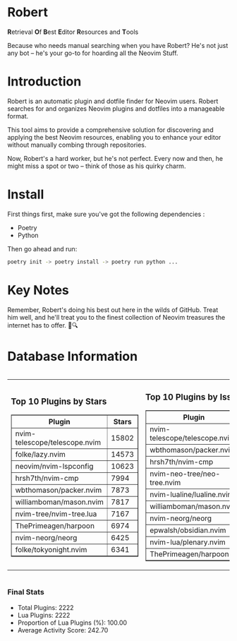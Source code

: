# Robert

**R**etrieval
**O**f
**B**est
**E**ditor
**R**esources and
**T**ools

Because who needs manual searching when you have Robert?
He's not just any bot – he's your go-to for hoarding all the Neovim Stuff.

# Introduction
Robert is an automatic plugin and dotfile finder for Neovim users. Robert searches for and organizes Neovim plugins and dotfiles into a manageable format.

This tool aims to provide a comprehensive solution for discovering and applying the best Neovim resources, enabling you to enhance your editor without manually combing through repositories.

Now, Robert's a hard worker, but he's not perfect. Every now and then, he might miss a spot or two – think of those as his quirky charm. 

# Install
 First things first, make sure you've got the following dependencies :
  - Poetry 
  - Python 

Then go ahead and run:

```bash
poetry init -> poetry install -> poetry run python ...
```
# Key Notes

Remember, Robert's doing his best out here in the wilds of GitHub. Treat him well, and he'll treat you to the finest collection of Neovim treasures the internet has to offer. 🎩🔍


# Database Information

<div style='display:flex;flex-direction:row;justify-content:space-between;'><table><tr><td><h3>Top 10 Plugins by Stars</h3><table border="1"><tr><th>Plugin</th><th>Stars</th></tr><tr><td>nvim-telescope/telescope.nvim</td><td>15802</td></tr><tr><td>folke/lazy.nvim</td><td>14573</td></tr><tr><td>neovim/nvim-lspconfig</td><td>10623</td></tr><tr><td>hrsh7th/nvim-cmp</td><td>7994</td></tr><tr><td>wbthomason/packer.nvim</td><td>7873</td></tr><tr><td>williamboman/mason.nvim</td><td>7817</td></tr><tr><td>nvim-tree/nvim-tree.lua</td><td>7167</td></tr><tr><td>ThePrimeagen/harpoon</td><td>6974</td></tr><tr><td>nvim-neorg/neorg</td><td>6425</td></tr><tr><td>folke/tokyonight.nvim</td><td>6341</td></tr></table></td><td><h3>Top 10 Plugins by Issues</h3><table border="1"><tr><th>Plugin</th><th>Issues</th></tr><tr><td>nvim-telescope/telescope.nvim</td><td>363</td></tr><tr><td>wbthomason/packer.nvim</td><td>308</td></tr><tr><td>hrsh7th/nvim-cmp</td><td>276</td></tr><tr><td>nvim-neo-tree/neo-tree.nvim</td><td>239</td></tr><tr><td>nvim-lualine/lualine.nvim</td><td>227</td></tr><tr><td>williamboman/mason.nvim</td><td>198</td></tr><tr><td>nvim-neorg/neorg</td><td>185</td></tr><tr><td>epwalsh/obsidian.nvim</td><td>149</td></tr><tr><td>nvim-lua/plenary.nvim</td><td>146</td></tr><tr><td>ThePrimeagen/harpoon</td><td>120</td></tr></table></td><td><h3>Top 10 Plugins by Forks</h3><table border="1"><tr><th>Plugin</th><th>Forks</th></tr><tr><td>neovim/nvim-lspconfig</td><td>2078</td></tr><tr><td>nvim-telescope/telescope.nvim</td><td>833</td></tr><tr><td>nvim-tree/nvim-tree.lua</td><td>611</td></tr><tr><td>nvim-lualine/lualine.nvim</td><td>465</td></tr><tr><td>folke/tokyonight.nvim</td><td>425</td></tr><tr><td>hrsh7th/nvim-cmp</td><td>397</td></tr><tr><td>ThePrimeagen/harpoon</td><td>375</td></tr><tr><td>folke/lazy.nvim</td><td>351</td></tr><tr><td>jackMort/ChatGPT.nvim</td><td>313</td></tr><tr><td>nvim-lua/plenary.nvim</td><td>290</td></tr></table></td></tr></table></div>

### Final Stats
- Total Plugins: 2222
- Lua Plugins: 2222
- Proportion of Lua Plugins (%): 100.00
- Average Activity Score: 242.70

